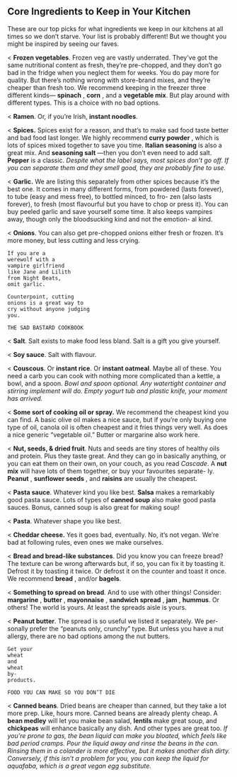 ## Core Ingredients to Keep in Your Kitchen

These are our top picks for what ingredients we keep in our kitchens at all
times so we don’t starve. Your list is probably different! But we thought you
might be inspired by seeing our faves.

< **Frozen vegetables**. Frozen veg are vastly underrated. They’ve got the
same nutritional content as fresh, they’re pre-chopped, and they don’t
go bad in the fridge when you neglect them for weeks. You do pay more
for quality. But there’s nothing wrong with store-brand mixes, and
they’re cheaper than fresh too. We recommend keeping in the freezer
three different kinds— **spinach** , **corn** , and a **vegetable mix**. But play
around with different types. This is a choice with no bad options.

< **Ramen**. Or, if you’re Irish, **instant noodles**.

< **Spices.** Spices exist for a reason, and that’s to make sad food taste better
and bad food last longer. We highly recommend **curry powder** , which is
lots of spices mixed together to save you time. **Italian seasoning** is also
a great mix. And **seasoning salt** —then you don’t even need to add salt.
**Pepper** is a classic. _Despite what the label says, most spices don’t go off. If you
can separate them and they smell good, they are probably fine to use._

< **Garlic.** We are listing this separately from other
spices because it’s the best one. It comes in many
different forms, from powdered (lasts forever), to
tube (easy and mess free), to bottled minced, to fro-
zen (also lasts forever), to fresh (most flavourful but
you have to chop or press it). You can buy peeled
garlic and save yourself some time. It also keeps
vampires away, though only the bloodsucking kind and not the emotion-
al kind.

< **Onions**. You can also get pre-chopped
onions either fresh or frozen. It’s more
money, but less cutting and less crying.

```
If you are a
werewolf with a
vampire girlfriend
like Jane and Lilith
from Night Beats,
omit garlic.
```
```
Counterpoint, cutting
onions is a great way to
cry without anyone judging
you.
```

```
THE SAD BASTARD COOKBOOK
```
< **Salt**. Salt exists to make food less bland. Salt is a gift you give yourself.

< **Soy sauce**. Salt with flavour.

< **Couscous**. Or **instant rice**. Or **instant oatmeal**. Maybe all of these. You
need a carb you can cook with nothing more complicated than a kettle,
a bowl, and a spoon. _Bowl and spoon optional. Any watertight container and
stirring implement will do. Empty yogurt tub and plastic knife, your moment has
arrived._

< **Some sort of cooking oil or spray.** We recommend the cheapest kind
you can find. A basic olive oil makes a nice sauce, but if you’re only
buying one type of oil, canola oil is often cheapest and it fries things very
well. As does a nice generic “vegetable oil.” Butter or margarine also
work here.

< **Nut, seeds, & dried fruit**. Nuts and seeds are tiny stores of healthy oils
and protein. Plus they taste great. And they can go in basically anything,
or you can eat them on their own, on your couch, as you read _Cascade_. A
**nut mix** will have lots of them together, or buy your favourites separate-
ly. **Peanut** , **sunflower seeds** , and **raisins** are usually the cheapest.

< **Pasta sauce**. Whatever kind you like best. **Salsa** makes a remarkably
good pasta sauce. Lots of types of **canned soup** also make good pasta
sauces. Bonus, canned soup is also great for making soup!

< **Pasta**. Whatever shape you like best.

< **Cheddar cheese.** Yes it goes bad, eventually. No, it’s not vegan. We’re
bad at following rules, even ones we make ourselves.

< **Bread and bread-like substances**. Did you know you can freeze
bread? The texture can be wrong afterwards but, if so, you
can fix it by toasting it. Defrost it by toasting it twice. Or
defrost it on the counter and toast it once. We recommend
**bread** , and/or **bagels**.

< **Something to spread on bread**. And to use with other things!
Consider: **margarine** , **butter** , **mayonnaise** , **sandwich spread** ,
**jam** , **hummus**. Or others! The world is yours. At least the spreads aisle is
yours.

< **Peanut butter**. The spread is so useful we listed it separately. We per-
sonally prefer the “peanuts only, crunchy” type. But unless you have a
nut allergy, there are no bad options among the nut butters.

```
Get your
wheat
and
wheat
by-
products.
```

```
FOOD YOU CAN MAKE SO YOU DON’T DIE
```
< **Canned beans**. Dried beans are cheaper than canned, but they take a lot
more prep. Like, hours more. Canned beans are already plenty cheap. A
**bean medley** will let you make bean salad, **lentils** make great soup, and
**chickpeas** will enhance basically any dish. And other types are great too.
_If you’re prone to gas, the bean liquid can make you bloated, which feels like bad
period cramps. Pour the liquid away and rinse the beans in the can. Rinsing them
in a colander is more effective, but it makes another dish dirty. Conversely, if this
isn’t a problem for you, you can keep the liquid for aquafaba, which is a great
vegan egg substitute._